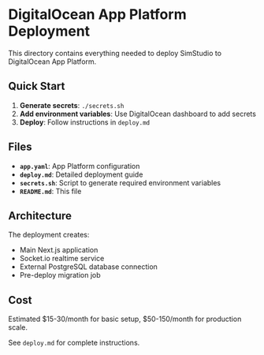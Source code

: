 # DigitalOcean App Platform Deployment

This directory contains everything needed to deploy SimStudio to DigitalOcean App Platform.

## Quick Start

1. **Generate secrets**: `./secrets.sh`
2. **Add environment variables**: Use DigitalOcean dashboard to add secrets
3. **Deploy**: Follow instructions in `deploy.md`

## Files

- **`app.yaml`**: App Platform configuration
- **`deploy.md`**: Detailed deployment guide  
- **`secrets.sh`**: Script to generate required environment variables
- **`README.md`**: This file

## Architecture

The deployment creates:
- Main Next.js application
- Socket.io realtime service
- External PostgreSQL database connection
- Pre-deploy migration job

## Cost

Estimated $15-30/month for basic setup, $50-150/month for production scale.

See `deploy.md` for complete instructions.